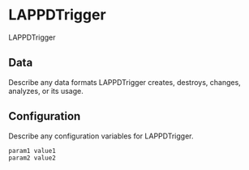 # LAPPDTrigger

LAPPDTrigger

## Data

Describe any data formats LAPPDTrigger creates, destroys, changes, analyzes, or its usage.




## Configuration

Describe any configuration variables for LAPPDTrigger.

```
param1 value1
param2 value2
```
